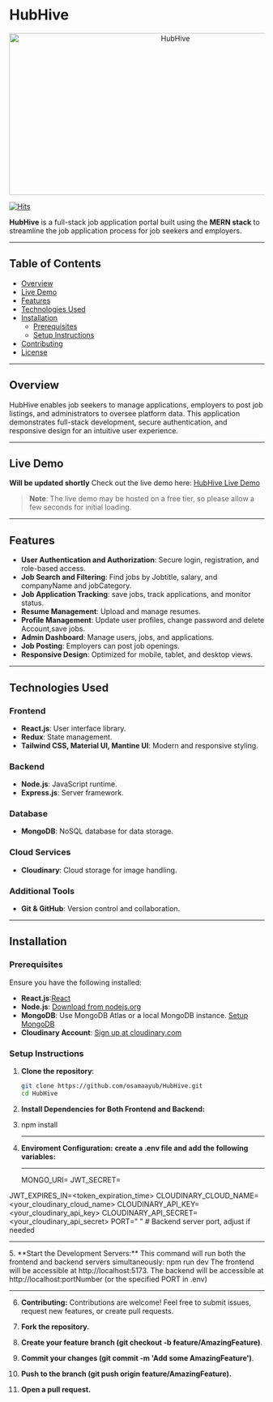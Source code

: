 # HubHive

<p align="center">
  <img src="https://socialify.git.ci/osamaayub/HubHive/image?forks=1&issues=1&language=1&name=1&owner=1&pulls=1&stargazers=1&theme=Dark" alt="HubHive" width="640" height="320" />
</p>

[![Hits](https://hits.sh/github.com/osamaayub/HubHive.svg?color=116acc)](https://hits.sh/github.com/osamaayub/HubHive/)

**HubHive** is a full-stack job application portal built using the **MERN stack** to streamline the job application process for job seekers and employers.

---

## Table of Contents

- [Overview](#overview)
- [Live Demo](#live-demo)
- [Features](#features)
- [Technologies Used](#technologies-used)
- [Installation](#installation)
  - [Prerequisites](#prerequisites)
  - [Setup Instructions](#setup-instructions)
- [Contributing](#contributing)
- [License](#license)

---

## Overview

HubHive enables job seekers to manage applications, employers to post job listings, and administrators to oversee platform data. This application demonstrates full-stack development, secure authentication, and responsive design for an intuitive user experience.

---

## Live Demo
**Will be updated shortly**
Check out the live demo here: [HubHive Live Demo](https://your-live-demo-url.com)

> **Note**: The live demo may be hosted on a free tier, so please allow a few seconds for initial loading.

---

## Features

- **User Authentication and Authorization**: Secure login, registration, and role-based access.
- **Job Search and Filtering**: Find jobs by Jobtitle, salary, and companyName and jobCategory.
- **Job Application Tracking**: save jobs, track applications, and monitor status.
- **Resume Management**: Upload and manage resumes.
- **Profile Management**: Update user profiles, change password and delete Account,save jobs.
- **Admin Dashboard**: Manage users, jobs, and applications.
- **Job Posting**: Employers can post job openings.
- **Responsive Design**: Optimized for mobile, tablet, and desktop views.

---

## Technologies Used

### Frontend
- **React.js**: User interface library.
- **Redux**: State management.
- **Tailwind CSS, Material UI, Mantine UI**: Modern and responsive styling.

### Backend
- **Node.js**: JavaScript runtime.
- **Express.js**: Server framework.

### Database
- **MongoDB**: NoSQL database for data storage.

### Cloud Services
- **Cloudinary**: Cloud storage for image handling.

### Additional Tools
- **Git & GitHub**: Version control and collaboration.

---

## Installation

### Prerequisites

Ensure you have the following installed:
-  **React.js**:[React](https://react.dev)
- **Node.js**: [Download from nodejs.org](https://nodejs.org)
- **MongoDB**: Use MongoDB Atlas or a local MongoDB instance. [Setup MongoDB](https://www.mongodb.com/)
- **Cloudinary Account**: [Sign up at cloudinary.com](https://cloudinary.com)

### Setup Instructions

1. **Clone the repository**:

   ```bash
   git clone https://github.com/osamaayub/HubHive.git
   cd HubHive
2.  **Install Dependencies for Both Frontend and Backend:**
3.  
    npm install
    <hr>
4.  **Enviroment Configuration:**
  **create a .env file and add the following variables:**
     <hr>
     MONGO_URI=<your_mongodb_connection_string>
    JWT_SECRET=<your_jwt_secret>
   JWT_EXPIRES_IN=<token_expiration_time>
   CLOUDINARY_CLOUD_NAME=<your_cloudinary_cloud_name>
  CLOUDINARY_API_KEY=<your_cloudinary_api_key>
 CLOUDINARY_API_SECRET=<your_cloudinary_api_secret>
 PORT=" "  # Backend server port, adjust if needed
 <hr>
5. **Start the Development Servers:**
    This command will run both the frontend and backend servers simultaneously:
       npm run dev
     The frontend will be accessible at http://localhost:5173.
      The backend will be accessible at http://localhost:portNumber (or the specified PORT in .env)
      <hr>
   
6. **Contributing:**
 Contributions are welcome! Feel free to submit issues, request new features, or create pull requests.

1. **Fork the repository.**
2. **Create your feature branch (git checkout -b feature/AmazingFeature)**.
3. **Commit your changes (git commit -m 'Add some AmazingFeature')**.
4. **Push to the branch (git push origin feature/AmazingFeature).**
5. **Open a pull request.**
